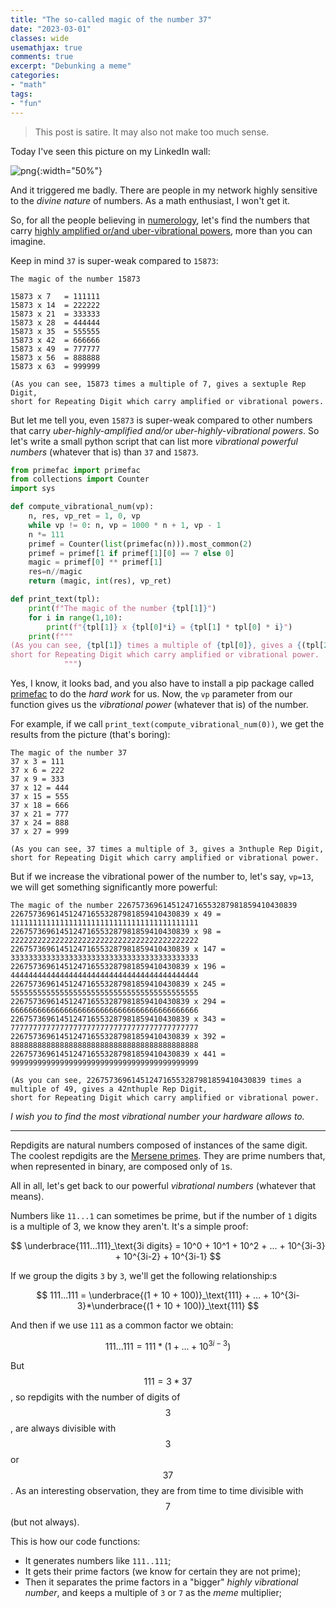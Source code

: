 ```yaml
---
title: "The so-called magic of the number 37"
date: "2023-03-01"
classes: wide
usemathjax: true
comments: true
excerpt: "Debunking a meme"
categories:
- "math"
tags:
- "fun"
---
```


> This post is satire. It may also not make too much sense.

Today I've seen this picture on my LinkedIn wall:

![png]({{site.url}}/assets/images/2023-03-01-the-magic-of-the-number-37/37.png){:width="50%"}

And it triggered me badly. There are people in my network highly sensitive to the *divine nature* of numbers. As a math enthusiast, I won't get it.

So, for all the people believing in [numerology](https://en.wikipedia.org/wiki/Numerology), let's find the numbers that carry [highly amplified or/and uber-vibrational powers](https://www.keen.com/articles/spiritual/numerology-the-cosmic-vibrations-of-numbers), more than you can imagine. 

Keep in mind `37` is super-weak compared to `15873`:

```
The magic of the number 15873

15873 x 7 	= 111111
15873 x 14 	= 222222
15873 x 21 	= 333333
15873 x 28 	= 444444
15873 x 35	= 555555
15873 x 42 	= 666666
15873 x 49	= 777777
15873 x 56	= 888888
15873 x 63	= 999999

(As you can see, 15873 times a multiple of 7, gives a sextuple Rep Digit,
short for Repeating Digit which carry amplified or vibrational powers.
```

But let me tell you, even `15873` is super-weak compared to other numbers that carry *uber-highly-amplified and/or uber-highly-vibrational powers*. So let's write a small python script that can list more *vibrational powerful numbers* (whatever that is) than `37` and `15873`.

```python
from primefac import primefac
from collections import Counter
import sys

def compute_vibrational_num(vp):
    n, res, vp_ret = 1, 0, vp
    while vp != 0: n, vp = 1000 * n + 1, vp - 1
    n *= 111
    primef = Counter(list(primefac(n))).most_common(2)
    primef = primef[1 if primef[1][0] == 7 else 0]
    magic = primef[0] ** primef[1]
    res=n//magic
    return (magic, int(res), vp_ret)

def print_text(tpl):
    print(f"The magic of the number {tpl[1]}")
    for i in range(1,10):
        print(f"{tpl[1]} x {tpl[0]*i} = {tpl[1] * tpl[0] * i}")
    print(f"""
(As you can see, {tpl[1]} times a multiple of {tpl[0]}, gives a {(tpl[2]+1)*3}nthuple Rep Digit,
short for Repeating Digit which carry amplified or vibrational power.
            """)
```

Yes, I know, it looks bad, and you also have to install a pip package called [primefac](https://pypi.org/project/primefac/) to do the *hard work* for us. Now, the `vp` parameter from our function gives us the *vibrational power* (whatever that is) of the number.

For example, if we call `print_text(compute_vibrational_num(0))`, we get the results from the picture (that's boring):

```
The magic of the number 37
37 x 3 = 111
37 x 6 = 222
37 x 9 = 333
37 x 12 = 444
37 x 15 = 555
37 x 18 = 666
37 x 21 = 777
37 x 24 = 888
37 x 27 = 999

(As you can see, 37 times a multiple of 3, gives a 3nthuple Rep Digit,
short for Repeating Digit which carry amplified or vibrational power.
```

But if we increase the vibrational power of the number to, let's say, `vp=13`, we will get something significantly more powerful:

```
The magic of the number 2267573696145124716553287981859410430839
2267573696145124716553287981859410430839 x 49 = 111111111111111111111111111111111111111111
2267573696145124716553287981859410430839 x 98 = 222222222222222222222222222222222222222222
2267573696145124716553287981859410430839 x 147 = 333333333333333333333333333333333333333333
2267573696145124716553287981859410430839 x 196 = 444444444444444444444444444444444444444444
2267573696145124716553287981859410430839 x 245 = 555555555555555555555555555555555555555555
2267573696145124716553287981859410430839 x 294 = 666666666666666666666666666666666666666666
2267573696145124716553287981859410430839 x 343 = 777777777777777777777777777777777777777777
2267573696145124716553287981859410430839 x 392 = 888888888888888888888888888888888888888888
2267573696145124716553287981859410430839 x 441 = 999999999999999999999999999999999999999999

(As you can see, 2267573696145124716553287981859410430839 times a multiple of 49, gives a 42nthuple Rep Digit,
short for Repeating Digit which carry amplified or vibrational power.
```

*I wish you to find the most vibrational number your hardware allows to.*

---

Repdigits are natural numbers composed of instances of the same digit. The coolest repdigits are the [Mersene primes](https://en.wikipedia.org/wiki/Mersenne_prime). They are prime numbers that, when represented in binary, are composed only of `1`s.

All in all, let's get back to our powerful *vibrational numbers* (whatever that means).

Numbers like `11...1` can sometimes be prime, but if the number of `1` digits is a multiple of 3, we know they aren't. It's a simple proof:

$$
\underbrace{111...111}_\text{3i digits} = 10^0 + 10^1 + 10^2 + ... + 10^{3i-3} + 10^{3i-2} + 10^{3i-1}
$$

If we group the digits `3` by `3`, we'll get the following relationship:s

$$
111...111 = \underbrace{(1 + 10 + 100)}_\text{111} + ... + 10^{3i-3}*\underbrace{(1 + 10 + 100)}_\text{111}
$$

And then if we use `111` as a common factor we obtain:

$$
111...111 = 111 * (1 + ... + 10^{3i-3})
$$

But $$111=3 * 37$$, so repdigits with the number of digits of $$3$$, are always divisible with $$3$$ or $$37$$. 
As an interesting observation, they are from time to time divisible with $$7$$ (but not always).

This is how our code functions:
* It generates numbers like `111..111`;
* It gets their prime factors (we know for certain they are not prime);
* Then it separates the prime factors in a "bigger" *highly vibrational number*, and keeps a multiple of `3` or `7` as the *meme* multiplier;










